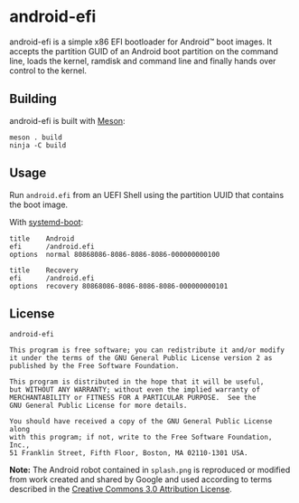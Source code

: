 # android-efi

android-efi is a simple x86 EFI bootloader for Android™ boot images.
It accepts the partition GUID of an Android boot partition on the command line,
loads the kernel, ramdisk and command line and finally hands over control to the
kernel.

## Building
android-efi is built with [Meson]:

```
meson . build
ninja -C build
```

## Usage
Run `android.efi` from an UEFI Shell using the partition UUID that contains the
boot image.

With [systemd-boot]:

```
title    Android
efi      /android.efi
options  normal 80868086-8086-8086-8086-000000000100
```

```
title    Recovery
efi      /android.efi
options  recovery 80868086-8086-8086-8086-000000000101
```

## License
```
android-efi

This program is free software; you can redistribute it and/or modify
it under the terms of the GNU General Public License version 2 as
published by the Free Software Foundation.

This program is distributed in the hope that it will be useful,
but WITHOUT ANY WARRANTY; without even the implied warranty of
MERCHANTABILITY or FITNESS FOR A PARTICULAR PURPOSE.  See the
GNU General Public License for more details.

You should have received a copy of the GNU General Public License along
with this program; if not, write to the Free Software Foundation, Inc.,
51 Franklin Street, Fifth Floor, Boston, MA 02110-1301 USA.
```

**Note:** The Android robot contained in `splash.png` is reproduced or modified from work created and
shared by Google and used according to terms described in the 
[Creative Commons 3.0 Attribution License](https://creativecommons.org/licenses/by/3.0/).

[Meson]: http://mesonbuild.com
[systemd-boot]: https://www.freedesktop.org/wiki/Software/systemd/systemd-boot/
